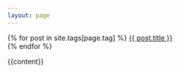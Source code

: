 ```yaml
---
layout: page
---
```


{% for post in site.tags[page.tag] %}
<a href="{{ post.url | absolute_url }}">
  {{ post.title }}
</a>
<br>
{% endfor %}

{{content}}